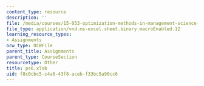 ```yaml
---
content_type: resource
description: ''
file: /media/courses/15-053-optimization-methods-in-management-science-spring-2013/f8c0cbc5c4a643f8acebf33bc5a90cc6_ps6.xlsb
file_type: application/vnd.ms-excel.sheet.binary.macroEnabled.12
learning_resource_types:
- Assignments
ocw_type: OCWFile
parent_title: Assignments
parent_type: CourseSection
resourcetype: Other
title: ps6.xlsb
uid: f8c0cbc5-c4a6-43f8-aceb-f33bc5a90cc6
---
```

